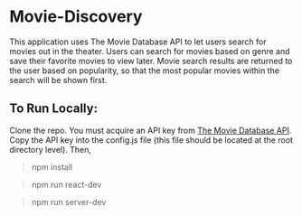 # Movie-Discovery
This application uses The Movie Database API to let users search for movies out in the theater.  Users can search for movies based on genre and save their favorite movies to view later.  Movie search results are returned to the user based on popularity, so that the most popular movies within the search will be shown first.

## To Run Locally:
Clone the repo.  You must acquire an API key from [The Movie Database API](https://www.themoviedb.org/documentation/api?language=en-US).  Copy the API key into the config.js file (this file should be located at the root directory level). Then,

> npm install


> npm run react-dev

> npm run server-dev
